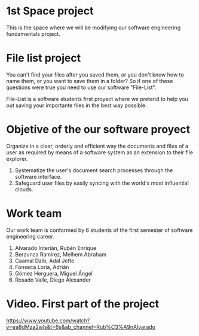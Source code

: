 # 1st Space project
This is the space where we will be modifying our software engineering fundamentals project.

# File list project
You can't find your files after you saved them, or you don't know how to name them, or you want to save them in a folder? So if one of these questions were true you need to use our software "File-List".

File-List is a software students first proyect where we pretend to help you out saving your importante files in the best way possible.

# Objetive of the our software proyect
Organize in a clear, orderly and efficient way the documents and files of a user as required by means of a software system as an extension to their file explorer.
1. Systematize the user's document search processes through the software interface. 
2. Safeguard user files by easily syncing with the world's most influential clouds. 

# Work team
Our work team is conformed by 6 students of the first semester of software engineering career.
1. Alvarado Interián, Rubén Enrique
2. Berzunza Ramirez, Melhem Abraham
3. Caamal Dzib, Adal Jefte
4. Fonseca Loría, Adrián
5. Gómez Herguera, Miguel Ángel
6. Rosado Valle, Diego Alexander

# Video. First part of the project
https://www.youtube.com/watch?v=ea8dMza2wls&t=6s&ab_channel=Rub%C3%A9nAlvarado
